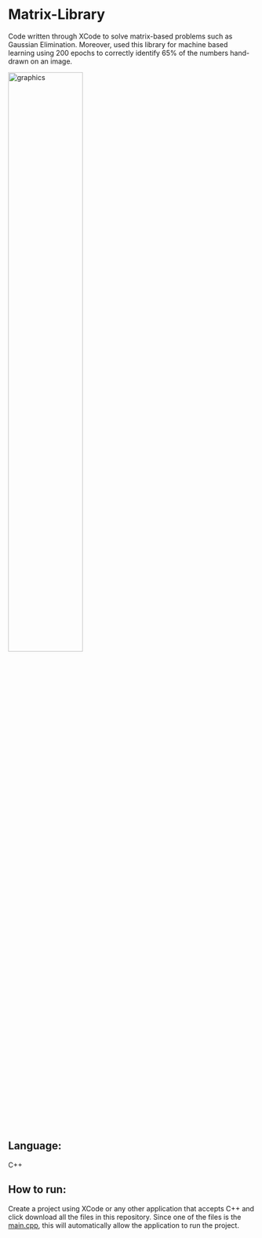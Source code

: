 # Matrix-Library
Code written through XCode to solve matrix-based problems such as Gaussian Elimination. Moreover, used this library for machine based learning using 200 epochs to correctly identify 65% of the numbers hand-drawn on an image.

<img src="screenshot.png" alt="graphics" width="55%" />

## Language:
C++ 

## How to run:
Create a project using XCode or any other application that accepts C++ and click download all the files in this repository. Since one of the files is the [main.cpp](main.cpp), this will automatically allow the application to run the project.
